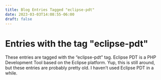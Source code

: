```yaml
---
title: Blog Entries Tagged "eclipse-pdt"
date: 2023-03-03T14:08:55-06:00
draft: false
---
```

# Entries with the tag "eclipse-pdt"

These entries are tagged with the “eclipse-pdt” tag. Eclipse PDT is a PHP Development Tool based on the Eclipse platform. Yup, this is still around, but these entries are probably pretty old. I haven’t used Eclipse PDT in a while.
